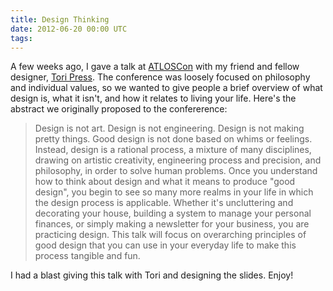 ```yaml
---
title: Design Thinking
date: 2012-06-20 00:00 UTC
tags:
---
```

A few weeks ago, I gave a talk at [ATLOSCon](http://www.atlantaobjectivists.com/atloscon-2012)
with my friend and fellow designer, [Tori Press](http://www.redqueenstudio.com/). The conference was
loosely focused on philosophy and individual values, so we wanted to
give people a brief overview of what design is, what it isn't, and how
it relates to living your life. Here's the abstract we originally
proposed to the confererence:

> Design is not art. Design is not engineering. Design is not making
pretty things. Good design is not done based on whims or feelings.
Instead, design is a rational process, a mixture of many disciplines,
drawing on artistic creativity, engineering process and precision, and
philosophy, in order to solve human problems. Once you understand how to
think about design and what it means to produce "good design", you begin
to see so many more realms in your life in which the design process is
applicable. Whether it's uncluttering and decorating your house,
building a system to manage your personal finances, or simply making a
newsletter for your business, you are practicing design. This talk will
focus on overarching principles of good design that you can use in your
everyday life to make this process tangible and fun.

I had a blast giving this talk with Tori and designing the slides.
Enjoy!

<script src="http://speakerdeck.com/embed/4fc046a066174c001f0073af.js" type="text/javascript">
</script>
